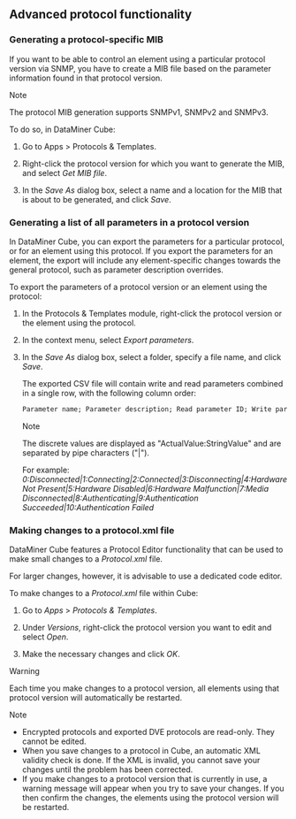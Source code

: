 ## Advanced protocol functionality

### Generating a protocol-specific MIB

If you want to be able to control an element using a particular protocol version via SNMP, you have to create a MIB file based on the parameter information found in that protocol version.

> [!NOTE]
> The protocol MIB generation supports SNMPv1, SNMPv2 and SNMPv3.

To do so, in DataMiner Cube:

1. Go to Apps \> Protocols & Templates.

2. Right-click the protocol version for which you want to generate the MIB, and select *Get MIB file*.

3. In the *Save As* dialog box, select a name and a location for the MIB that is about to be generated, and click *Save*.

### Generating a list of all parameters in a protocol version

In DataMiner Cube, you can export the parameters for a particular protocol, or for an element using this protocol. If you export the parameters for an element, the export will include any element-specific changes towards the general protocol, such as parameter description overrides.

To export the parameters of a protocol version or an element using the protocol:

1. In the Protocols & Templates module, right-click the protocol version or the element using the protocol.

2. In the context menu, select *Export parameters*.

3. In the *Save As* dialog box, select a folder, specify a file name, and click *Save*.

    The exported CSV file will contain write and read parameters combined in a single row, with the following column order:

    ```txt
    Parameter name; Parameter description; Read parameter ID; Write parameter ID; Table parameter ID; Type; Discreet values; Can be monitored; Allow trending; Critical low; Major low; Minor low; Warning low; Normal; Warning high; Minor high; Major high; Critical high; ToolTip text; ToolTip subtext
    ```

    > [!NOTE]
    > The discrete values are displayed as "ActualValue:StringValue" and are separated by pipe characters ("\|").
    >
    > For example: *0:Disconnected\|1:Connecting\|2:Connected\|3:Disconnecting\|4:Hardware Not Present\|5:Hardware Disabled\|6:Hardware Malfunction\|7:Media Disconnected\|8:Authenticating\|9:Authentication Succeeded\|10:Authentication Failed*

### Making changes to a protocol.xml file

DataMiner Cube features a Protocol Editor functionality that can be used to make small changes to a *Protocol.xml* file.

For larger changes, however, it is advisable to use a dedicated code editor.

To make changes to a *Protocol.xml* file within Cube:

1. Go to *Apps* > *Protocols & Templates*.

2. Under *Versions*, right-click the protocol version you want to edit and select *Open*.

3. Make the necessary changes and click *OK*.

> [!WARNING]
> Each time you make changes to a protocol version, all elements using that protocol version will automatically be restarted.

> [!NOTE]
> - Encrypted protocols and exported DVE protocols are read-only. They cannot be edited.
> - When you save changes to a protocol in Cube, an automatic XML validity check is done. If the XML is invalid, you cannot save your changes until the problem has been corrected.
> - If you make changes to a protocol version that is currently in use, a warning message will appear when you try to save your changes. If you then confirm the changes, the elements using the protocol version will be restarted.
>
